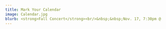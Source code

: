 ```yaml
---
title: Mark Your Calendar
image: Calendar.jpg
blurb: <strong>Fall Concert</strong><br/>&nbsp;&nbsp;Nov. 17, 7:30pm @ Knox-Met<br/><strong>Christmas Concert</strong><br/>&nbsp;&nbsp;Dec. 8, 4pm @ Knox-Met Gym<br/><strong>Messiah Sing-a-long</strong><br/>&nbsp;&nbsp;Jan. 19 (Time TBA) @ Knox-Met<br/><strong>Later Concert Dates:</strong><br/>&nbsp;&nbsp;Mar. 22<br/>&nbsp;&nbsp;May 3
---
```

